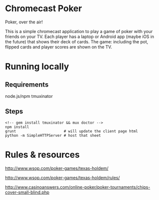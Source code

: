 Chromecast Poker
================

Poker, over the air!

This is a simple chromecast application to play a game of poker with
your friends on your TV. Each player has a laptop or Android app (maybe
iOS in the future) that shows their deck of cards. The game: including
the pot, flipped cards and player scores are shown on the TV.

# Running locally #

## Requirements ##

node.js/npm
tmuxinator

## Steps ##

    <!-- gem install tmuxinator && mux doctor -->
    npm install
    grunt                      # will update the client page html
    python -m SimpleHTTPServer # host that sheet

# Rules & resources #

http://www.wsop.com/poker-games/texas-holdem/

http://www.wsop.com/poker-games/texas-holdem/rules/

http://www.casinoanswers.com/online-poker/poker-tournaments/chips-cover-small-blind.php
